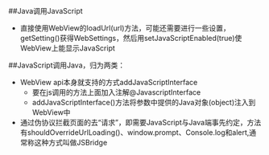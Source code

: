 ##Java调用JavaScript
* 直接使用WebView的loadUrl(url)方法，可能还需要进行一些设置，getSetting()获得WebSettings，然后用setJavaScriptEnabled(true)使WebView上能显示JavaScript


##JavaScript调用Java，归为两类：
* WebView api本身就支持的方式addJavaScriptInterface
	* 要在js调用的方法上面加入注解@JavascriptInterface
	* addJavaScriptInterface()方法将参数中提供的Java对象(object)注入到WebView中
* 通过伪协议拦截页面的去“请求”，即需要JavaScript与Java端事先约定，方法有shouldOverrideUrlLoading()、window.prompt、Console.log和alert,通常称这种方式叫做JSBridge